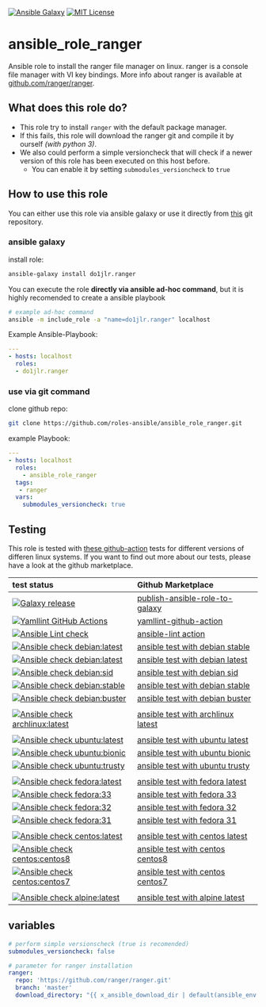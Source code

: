 [![Ansible Galaxy](https://raw.githubusercontent.com/roles-ansible/ansible_role_ranger/master/.github/galaxy.svg?sanitize=true)](https://galaxy.ansible.com/do1jlr/ranger) [![MIT License](https://raw.githubusercontent.com/roles-ansible/ansible_role_ranger/master/.github/license.svg?sanitize=true)](https://github.com/roles-ansible/ansible_role_ranger/blob/master/LICENSE)


 ansible_role_ranger
==============

Ansible role to install the ranger file manager on linux. ranger is a console file manager with VI key bindings. More info about ranger is available at [github.com/ranger/ranger](https://github.com/ranger/ranger.git).


 What does this role do?
-------------
+ This role try to install ``ranger`` with the default package manager.
+ If this fails, this role will download the ranger git and compile it by ourself *(with python 3)*.
+ We also could perform a simple versioncheck that will check if a newer version of this role has been executed on this host before.
  - You can enable it by setting ``submodules_versioncheck`` to ``true``

 How to use this role
-------------
You can either use this role via ansible galaxy or use it directly from [this](https://github.com/roles-ansible/ansible_role_ranger.git) git repository.

### ansible galaxy

install role:
```bash
ansible-galaxy install do1jlr.ranger
```

You can execute the role **directly via ansible ad-hoc command**, but it is highly recomended to create a ansible playbook
```bash
# example ad-hoc command
ansible -m include_role -a "name=do1jlr.ranger" localhost
```

Example Ansible-Playbook:
```yml
---
- hosts: localhost
  roles:
  - do1jlr.ranger
```


### use via git command

clone github repo:
```bash
git clone https://github.com/roles-ansible/ansible_role_ranger.git
```

example Playbook:
```yaml
---
- hosts: localhost
  roles:
    - ansible_role_ranger
  tags:
   - ranger
  vars:
    submodules_versioncheck: true
```


## Testing
This role is tested with [these github-action](https://github.com/search?q=topic%3Acheck-ansible+topic%3Agithub-actions+org%3Aroles-ansible&type=Repositories) tests for different versions of differen linux systems.
If you want to find out more about our tests, please have a look at the github marketplace.

| test status | Github Marketplace |
| :---------  | :----------------  |
| [![Galaxy release](https://github.com/roles-ansible/ansible_role_ranger/actions/workflows/galaxy.yml/badge.svg)](https://github.com/roles-ansible/ansible_role_ranger/actions/workflows/galaxy.yml) | [publish-ansible-role-to-galaxy](https://github.com/marketplace/actions/publish-ansible-role-to-galaxy) |
| [![Yamllint GitHub Actions](https://github.com/roles-ansible/ansible_role_ranger/actions/workflows/yamllint.yaml/badge.svg)](https://github.com/roles-ansible/ansible_role_ranger/actions/workflows/yamllint.yaml) | [yamllint-github-action](https://github.com/marketplace/actions/yamllint-github-action) |
| [![Ansible Lint check](https://github.com/roles-ansible/ansible_role_ranger/actions/workflows/ansible-linting-check.yml/badge.svg)](https://github.com/roles-ansible/ansible_role_ranger/actions/workflows/ansible-linting-check.yml) | [ansible-lint action](https://github.com/marketplace/actions/ansible-lint)
| [![Ansible check debian:latest](https://github.com/roles-ansible/ansible_role_ranger/actions/workflows/ansible-debian-latest.yml/badge.svg)](https://github.com/roles-ansible/ansible_role_ranger/actions/workflows/ansible-debian-latest.yml) | [ansible test with debian stable](https://github.com/marketplace/actions/check-ansible-debian-stable) |
| [![Ansible check debian:latest](https://github.com/roles-ansible/ansible_role_ranger/workflows/Ansible%20check%20debian:latest/badge.svg)](https://github.com/roles-ansible/ansible_role_ranger/actions?query=workflow%3A%22Ansible+check+debian%3Alatest%22) | [ansible test with debian latest](https://github.com/marketplace/actions/check-ansible-debian-latest) |
| [![Ansible check debian:sid](https://github.com/roles-ansible/ansible_role_ranger/actions/workflows/ansible-debian-sid.yml/badge.svg)](https://github.com/roles-ansible/ansible_role_ranger/actions/workflows/ansible-debian-sid.yml) | [ansible test with debian sid](https://github.com/marketplace/actions/check-ansible-debian-sid) |
| [![Ansible check debian:stable](https://github.com/roles-ansible/ansible_role_ranger/actions/workflows/ansible-debian-stable.yml/badge.svg)](https://github.com/roles-ansible/ansible_role_ranger/actions/workflows/ansible-debian-stable.yml) | [ansible test with debian stable](https://github.com/marketplace/actions/check-ansible-debian-stable) |
| [![Ansible check debian:buster](https://github.com/roles-ansible/ansible_role_ranger/actions/workflows/ansible-debian-buster.yml/badge.svg)](https://github.com/roles-ansible/ansible_role_ranger/actions/workflows/ansible-debian-buster.yml) | [ansible test with debian buster](https://github.com/marketplace/actions/check-ansible-debian-buster) |
| | |
| [![Ansible check archlinux:latest](https://github.com/roles-ansible/ansible_role_ranger/actions/workflows/ansible-archlinux-latest.yml/badge.svg)](https://github.com/roles-ansible/ansible_role_ranger/actions/workflows/ansible-archlinux-latest.yml) | [ansible test with archlinux latest](https://github.com/marketplace/actions/check-ansible-archlinux-latest) |
| | |
| [![Ansible check ubuntu:latest](https://github.com/roles-ansible/ansible_role_ranger/actions/workflows/ansible-ubuntu-latest.yml/badge.svg)](https://github.com/roles-ansible/ansible_role_ranger/actions/workflows/ansible-ubuntu-latest.yml) | [ansible test with ubuntu latest](https://github.com/marketplace/actions/check-ansible-ubuntu-latest) |
| [![Ansible check ubuntu:bionic](https://github.com/roles-ansible/ansible_role_ranger/actions/workflows/ansible-ubuntu-bionic.yml/badge.svg)](https://github.com/roles-ansible/ansible_role_ranger/actions/workflows/ansible-ubuntu-bionic.yml) | [ansible test with ubuntu bionic](https://github.com/marketplace/actions/check-ansible-ubuntu-bionic) |
| [![Ansible check ubuntu:trusty](https://github.com/roles-ansible/ansible_role_ranger/actions/workflows/ansible-ubuntu-trusty.yml/badge.svg)](https://github.com/roles-ansible/ansible_role_ranger/actions/workflows/ansible-ubuntu-trusty.yml) | [ansible test with ubuntu trusty](https://github.com/marketplace/actions/check-ansible-ubuntu-trusty) |
| | |
| [![Ansible check fedora:latest](https://github.com/roles-ansible/ansible_role_ranger/actions/workflows/ansible-fedora-latest.yml/badge.svg)](https://github.com/roles-ansible/ansible_role_ranger/actions/workflows/ansible-fedora-latest.yml) | [ansible test with fedora latest](https://github.com/marketplace/actions/check-ansible-fedora-latest) |
| [![Ansible check fedora:33](https://github.com/roles-ansible/ansible_role_ranger/actions/workflows/ansible-fedora-33.yml/badge.svg)](https://github.com/roles-ansible/ansible_role_ranger/actions/workflows/ansible-fedora-33.yml) | [ansible test with fedora 33](https://github.com/marketplace/actions/check-ansible-fedora-33) |
| [![Ansible check fedora:32](https://github.com/roles-ansible/ansible_role_ranger/actions/workflows/ansible-fedora-32.yml/badge.svg)](https://github.com/roles-ansible/ansible_role_ranger/actions/workflows/ansible-fedora-32.yml) | [ansible test with fedora 32](https://github.com/marketplace/actions/check-ansible-fedora-32) |
| [![Ansible check fedora:31](https://github.com/roles-ansible/ansible_role_ranger/actions/workflows/ansible-fedora-31.yml/badge.svg)](https://github.com/roles-ansible/ansible_role_ranger/actions/workflows/ansible-fedora-31.yml) | [ansible test with fedora 31](https://github.com/marketplace/actions/check-ansible-fedora-31) |
| | |
| [![Ansible check centos:latest](https://github.com/roles-ansible/ansible_role_ranger/actions/workflows/ansible-centos-latest.yml/badge.svg)](https://github.com/roles-ansible/ansible_role_ranger/actions/workflows/ansible-centos-latest.yml) | [ansible test with centos latest](https://github.com/marketplace/actions/check-ansible-centos-latest) |
| [![Ansible check centos:centos8](https://github.com/roles-ansible/ansible_role_ranger/actions/workflows/ansible-centos-centos8.yml/badge.svg)](https://github.com/roles-ansible/ansible_role_ranger/actions/workflows/ansible-centos-centos8.yml) | [ansible test with centos centos8](https://github.com/marketplace/actions/check-ansible-centos-centos8) |
| [![Ansible check centos:centos7](https://github.com/roles-ansible/ansible_role_ranger/actions/workflows/ansible-centos-centos7.yml/badge.svg)](https://github.com/roles-ansible/ansible_role_ranger/actions/workflows/ansible-centos-centos7.yml) | [ansible test with centos centos7](https://github.com/marketplace/actions/check-ansible-centos-centos7) |
| | |
| [![Ansible check alpine:latest](https://github.com/roles-ansible/ansible_role_ranger/workflows/Ansible%20check%20alpine:latest/badge.svg)](https://github.com/roles-ansible/ansible_role_ranger/actions?query=workflow%3A%22Ansible+check+alpine%3Alatest%22) | [ansible test with alpine latest](https://github.com/marketplace/actions/check-ansible-alpine-latest) |


 variables
-------
```yaml
# perform simple versionscheck (true is recomended)
submodules_versioncheck: false

# parameter for ranger installation
ranger:
  repo: 'https://github.com/ranger/ranger.git'
  branch: 'master'
  download_directory: "{{ x_ansible_download_dir | default(ansible_env.HOME + '/.ansible/tmp/downloads/ranger') }}"
```
